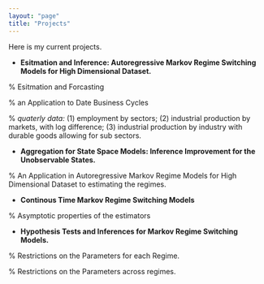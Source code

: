 ```yaml
---
layout: "page"
title: "Projects"
---
```

Here is my current projects.

- **Esitmation and Inference: Autoregressive Markov Regime Switching Models for High Dimensional Dataset.**

% Esitmation and Forcasting

% an Application to Date Business Cycles

% _quaterly data:_ (1) employment by sectors; (2) industrial production by markets, with log difference; (3) industrial production by industry with durable goods allowing for sub sectors.

- **Aggregation for State Space Models: Inference Improvement for the Unobservable States.**

% An Application in Autoregressive Markov Regime Models for High Dimensional Dataset to estimating the regimes.

- **Continous Time Markov Regime Switching Models**

% Asymptotic properties of the estimators

- **Hypothesis Tests and Inferences for Markov Regime Switching Models.**

% Restrictions on the Parameters for each Regime.

% Restrictions on the Parameters across regimes.

